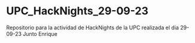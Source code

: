 # UPC_HackNights_29-09-23
Repositorio para la actividad de HackNights de la UPC realizada el dia 29-09-23
Junto Enrique
